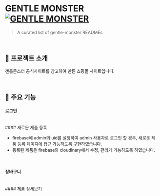 # GENTLE MONSTER [![GENTLE MONSTER](https://cdn.jsdelivr.net/gh/sindresorhus/awesome@d7305f38d29fed78fa85652e3a63e154dd8e8829/media/badge.svg)](https://delicate-longma-d20402.netlify.app/)
> A curated list of gentle-monster READMEs

<br>

## 👀 프로젝트 소개

젠틀몬스터 공식사이트를 참고하여 만든 쇼핑몰 사이트입니다.

<br>

## 📍 주요 기능

#### 로그인
<br>
#### 새로운 제품 등록

* firebase에 admin의 uid를 설정하여 admin 사용자로 로그인 할 경우, 새로운 제품 등록 페이지에 접근 가능하도록 구현하였습니다.
* 등록된 제품은 firebase와 cloudinary에서 수정, 관리가 가능하도록 하였습니다.


<br>

#### 장바구니
<br>
#### 제품 상세보기
<br>
